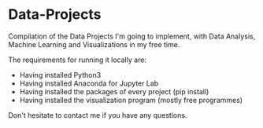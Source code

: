 # Data-Projects
Compilation of the Data Projects I'm going to implement, with Data Analysis, Machine Learning and Visualizations in my free time.

The requirements for running it locally are:

- Having installed Python3
- Having installed Anaconda for Jupyter Lab
- Having installed the packages of every project (pip install)
- Having installed the visualization program (mostly free programmes)

Don't hesitate to contact me if you have any questions.
